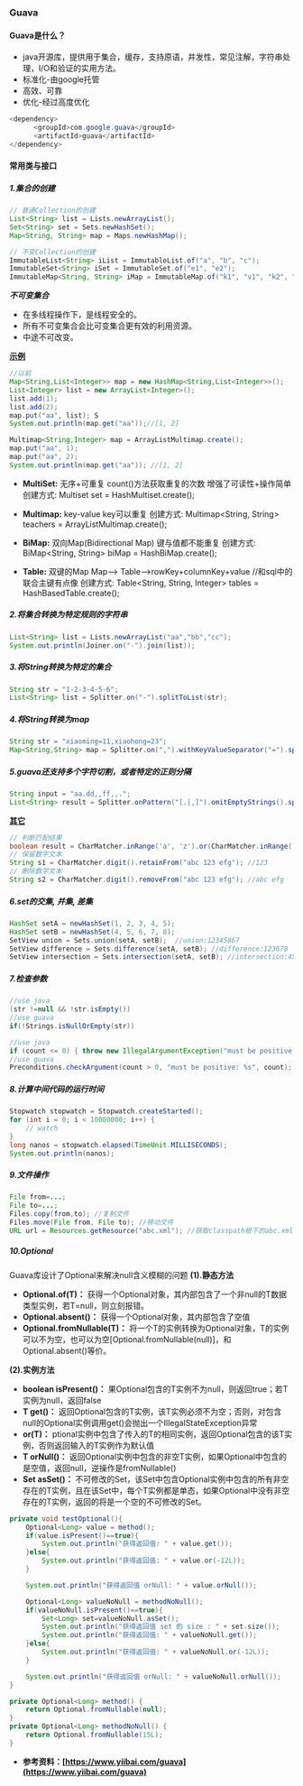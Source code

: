 ### Guava

#### Guava是什么？
* java开源库，提供用于集合，缓存，支持原语，并发性，常见注解，字符串处理，I/O和验证的实用方法。 
* 标准化-由google托管
* 高效、可靠
* 优化-经过高度优化

```java
<dependency> 
      <groupId>com.google.guava</groupId>
      <artifactId>guava</artifactId>
</dependency>
```

#### 常用类与接口
##### 1.集合的创建
```java
// 普通Collection的创建 
List<String> list = Lists.newArrayList();
Set<String> set = Sets.newHashSet(); 
Map<String, String> map = Maps.newHashMap(); 

// 不变Collection的创建
ImmutableList<String> iList = ImmutableList.of("a", "b", "c"); 
ImmutableSet<String> iSet = ImmutableSet.of("e1", "e2"); 
ImmutableMap<String, String> iMap = ImmutableMap.of("k1", "v1", "k2", "v2");
```
***不可变集合***

* 在多线程操作下，是线程安全的。
* 所有不可变集合会比可变集合更有效的利用资源。
* 中途不可改变。

<u>**示例**</u>
```java
//以前
Map<String,List<Integer>> map = new HashMap<String,List<Integer>>(); 
List<Integer> list = new ArrayList<Integer>(); 
list.add(1); 
list.add(2); 
map.put("aa", list); S
System.out.println(map.get("aa"));//[1, 2]
```
```java
Multimap<String,Integer> map = ArrayListMultimap.create(); 
map.put("aa", 1); 
map.put("aa", 2); 
System.out.println(map.get("aa")); //[1, 2]
```
* **MultiSet:** 
  无序+可重复 count()方法获取重复的次数 增强了可读性+操作简单 
  创建方式: Multiset<String> set = HashMultiset.create(); 

* **Multimap:**
  key-value key可以重复 
  创建方式: Multimap<String, String> teachers = ArrayListMultimap.create(); 

* **BiMap:**
  双向Map(Bidirectional Map) 键与值都不能重复 
  创建方式: BiMap<String, String> biMap = HashBiMap.create();

* **Table:**
   双键的Map Map--> Table-->rowKey+columnKey+value //和sql中的联合主键有点像 
    创建方式: Table<String, String, Integer> tables = HashBasedTable.create();


##### 2.将集合转换为特定规则的字符串
```java
List<String> list = Lists.newArrayList("aa","bb","cc"); 
System.out.println(Joiner.on("-").join(list));
```

##### 3.将String转换为特定的集合
```java
String str = "1-2-3-4-5-6"; 
List<String> list = Splitter.on("-").splitToList(str); 
```
##### 4.将String转换为map
```java
String str = "xiaoming=11,xiaohong=23"; 
Map<String,String> map = Splitter.on(",").withKeyValueSeparator("=").split(str);
```
##### 5.guava还支持多个字符切割，或者特定的正则分隔
```java
String input = "aa.dd,,ff,,.";
List<String> result = Splitter.onPattern("[.|,]").omitEmptyStrings().splitToList(input);
```
<u>**其它**</u>

```java
// 判断匹配结果 
boolean result = CharMatcher.inRange('a', 'z').or(CharMatcher.inRange('A', 'Z')).matches('K'); //true 
// 保留数字文本 
String s1 = CharMatcher.digit().retainFrom("abc 123 efg"); //123
// 删除数字文本 
String s2 = CharMatcher.digit().removeFrom("abc 123 efg"); //abc efg
```

##### 6.set的交集, 并集, 差集
```java
HashSet setA = newHashSet(1, 2, 3, 4, 5); 
HashSet setB = newHashSet(4, 5, 6, 7, 8); 
SetView union = Sets.union(setA, setB);  //union:12345867 
SetView difference = Sets.difference(setA, setB); //difference:123678
SetView intersection = Sets.intersection(setA, setB); //intersection:45
```
##### 7.检查参数
```java
//use java 
(str !=null && !str.isEmpty()) 
//use guava 
if(!Strings.isNullOrEmpty(str)) 

//use java 
if (count <= 0) { throw new IllegalArgumentException("must be positive: " + count); } 
//use guava 
Preconditions.checkArgument(count > 0, "must be positive: %s", count);
```
##### 8.计算中间代码的运行时间
```java
Stopwatch stopwatch = Stopwatch.createStarted();
for (int i = 0; i < 10000000; i++) {
    // watch
}
long nanos = stopwatch.elapsed(TimeUnit.MILLISECONDS);
System.out.println(nanos);
```
##### 9.文件操作
```java
File from=...;  
File to=...;  
Files.copy(from,to); //复制文件
Files.move(File from, File to); //移动文件 
URL url = Resources.getResource("abc.xml"); //获取classpath根下的abc.xml文件url
```
##### 10.Optional

Guava库设计了Optional来解决null含义模糊的问题
**(1).静态方法**

* **Optional.of(T)：** 获得一个Optional对象，其内部包含了一个非null的T数据类型实例，若T=null，则立刻报错。　　
* **Optional.absent()：** 获得一个Optional对象，其内部包含了空值　　
* **Optional.fromNullable(T)：** 将一个T的实例转换为Optional对象，T的实例可以不为空，也可以为空[Optional.fromNullable(null)]，和Optional.absent()等价。

**(2).实例方法**
* **boolean isPresent()：** 果Optional包含的T实例不为null，则返回true；若T实例为null，返回false
* **T get()：** 返回Optional包含的T实例，该T实例必须不为空；否则，对包含null的Optional实例调用get()会抛出一个IllegalStateException异常
* **or(T)：** ptional实例中包含了传入的T的相同实例，返回Optional包含的该T实例，否则返回输入的T实例作为默认值
* **T orNull()：** 返回Optional实例中包含的非空T实例，如果Optional中包含的是空值，返回null，逆操作是fromNullable()
* **Set<T>  asSet()：** 不可修改的Set，该Set中包含Optional实例中包含的所有非空存在的T实例，且在该Set中，每个T实例都是单态，如果Optional中没有非空存在的T实例，返回的将是一个空的不可修改的Set。
```java
private void testOptional(){
    Optional<Long> value = method();
    if(value.isPresent()==true){
        System.out.println("获得返回值: " + value.get());     
    }else{
        System.out.println("获得返回值: " + value.or(-12L));    
    }

    System.out.println("获得返回值 orNull: " + value.orNull());

    Optional<Long> valueNoNull = methodNoNull();
    if(valueNoNull.isPresent()==true){
        Set<Long> set=valueNoNull.asSet();
        System.out.println("获得返回值 set 的 size : " + set.size());    
        System.out.println("获得返回值: " + valueNoNull.get());     
    }else{
        System.out.println("获得返回值: " + valueNoNull.or(-12L));    
    }

    System.out.println("获得返回值 orNull: " + valueNoNull.orNull());
}

private Optional<Long> method() {
    return Optional.fromNullable(null);
}
private Optional<Long> methodNoNull() {
    return Optional.fromNullable(15L);
}
```



* **参考资料：[https://www.yiibai.com/guava](https://www.yiibai.com/guava)**